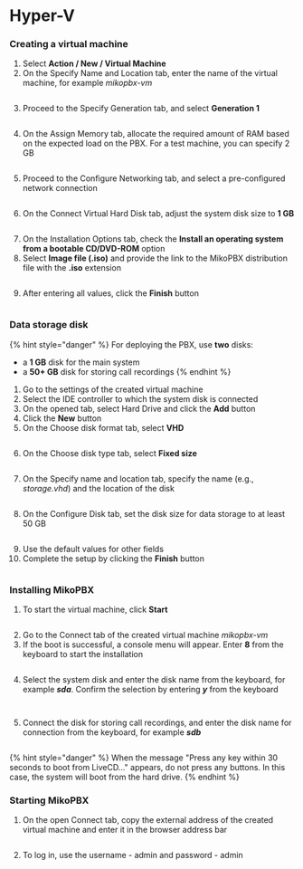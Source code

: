 # Hyper-V

### **Creating a virtual machine**

1. Select **Action / New / Virtual Machine**
2. On the Specify Name and Location tab, enter the name of the virtual machine, for example _mikopbx-vm_

<figure><img src="../../.gitbook/assets/MikoPBXHyperVInstallation_1.png" alt=""><figcaption></figcaption></figure>

3. Proceed to the Specify Generation tab, and select **Generation 1**

<figure><img src="../../.gitbook/assets/MikoPBXHyperVInstallation_2.png" alt=""><figcaption></figcaption></figure>

4. On the Assign Memory tab, allocate the required amount of RAM based on the expected load on the PBX. For a test machine, you can specify 2 GB

<figure><img src="../../.gitbook/assets/MikoPBXHyperVInstallation_3.png" alt=""><figcaption></figcaption></figure>

5. Proceed to the Configure Networking tab, and select a pre-configured network connection

<figure><img src="../../.gitbook/assets/MikoPBXHyperVInstallation_4.png" alt=""><figcaption></figcaption></figure>

6. On the Connect Virtual Hard Disk tab, adjust the system disk size to **1 GB**

<figure><img src="../../.gitbook/assets/MikoPBXHyperVInstallation_5.png" alt=""><figcaption></figcaption></figure>

7. On the Installation Options tab, check the **Install an operating system from a bootable CD/DVD-ROM** option
8. Select **Image file (.iso)** and provide the link to the MikoPBX distribution file with the **.iso** extension

<figure><img src="../../.gitbook/assets/MikoPBXHyperVInstallation_6.png" alt=""><figcaption></figcaption></figure>

9. After entering all values, click the **Finish** button

<figure><img src="../../.gitbook/assets/MikoPBXHyperVInstallation_7.png" alt=""><figcaption></figcaption></figure>

### **Data storage disk**

{% hint style="danger" %}
For deploying the PBX, use **two** disks:

* a **1 GB** disk for the main system
* a **50+ GB** disk for storing call recordings
{% endhint %}

1. Go to the settings of the created virtual machine
2. Select the IDE controller to which the system disk is connected
3. On the opened tab, select Hard Drive and click the **Add** button
4. Click the **New** button
5. On the Choose disk format tab, select **VHD**

<figure><img src="../../.gitbook/assets/MikoPBXHyperVInstallation_8.png" alt=""><figcaption></figcaption></figure>

6. On the Choose disk type tab, select **Fixed size**

<figure><img src="../../.gitbook/assets/MikoPBXHyperVInstallation_9.png" alt=""><figcaption></figcaption></figure>

7. On the Specify name and location tab, specify the name (e.g., _storage.vhd_) and the location of the disk

<figure><img src="../../.gitbook/assets/MikoPBXHyperVInstallation_10.png" alt=""><figcaption></figcaption></figure>

8. On the Configure Disk tab, set the disk size for data storage to at least 50 GB

<figure><img src="../../.gitbook/assets/MikoPBXHyperVInstallation_11.png" alt=""><figcaption></figcaption></figure>

9. Use the default values for other fields
10. Complete the setup by clicking the **Finish** button

<figure><img src="../../.gitbook/assets/MikoPBXHyperVInstallation_12.png" alt=""><figcaption></figcaption></figure>

### **Installing MikoPBX**

1. To start the virtual machine, click **Start**

<figure><img src="../../.gitbook/assets/MikoPBXHyperVInstallation_13.png" alt=""><figcaption></figcaption></figure>

2. Go to the Connect tab of the created virtual machine _mikopbx-vm_
3. If the boot is successful, a console menu will appear. Enter **8** from the keyboard to start the installation

<figure><img src="../../.gitbook/assets/MikoPBXHyperVInstallation_14.png" alt=""><figcaption></figcaption></figure>

4. Select the system disk and enter the disk name from the keyboard, for example _**sda**_. Confirm the selection by entering _**y**_ from the keyboard

<figure><img src="../../.gitbook/assets/MikoPBXHyperVInstallation_15.png" alt=""><figcaption></figcaption></figure>

<figure><img src="../../.gitbook/assets/MikoPBXHyperVInstallation_16.png" alt=""><figcaption></figcaption></figure>

5. Connect the disk for storing call recordings, and enter the disk name for connection from the keyboard, for example _**sdb**_

<figure><img src="../../.gitbook/assets/MikoPBXHyperVInstallation_17.png" alt=""><figcaption></figcaption></figure>

{% hint style="danger" %}
When the message "Press any key within 30 seconds to boot from LiveCD..." appears, do not press any buttons. In this case, the system will boot from the hard drive.
{% endhint %}

### **Starting MikoPBX**

1. On the open Connect tab, copy the external address of the created virtual machine and enter it in the browser address bar

<figure><img src="../../.gitbook/assets/MikoPBXHyperVInstallation_18.png" alt=""><figcaption></figcaption></figure>

2. To log in, use the username - admin and password - admin

<figure><img src="../../.gitbook/assets/MikoPBXHyperVInstallation_20.png" alt=""><figcaption></figcaption></figure>
